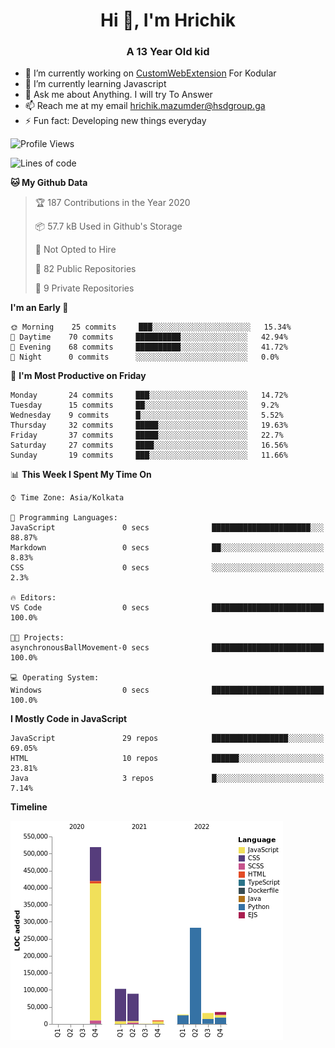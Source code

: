 <h1 align="center">Hi 👋, I'm Hrichik</h1>
<h3 align="center">A 13 Year Old kid</h3>


- 🔭 I’m currently working on [CustomWebExtension](https://github.com/hrichiksite/CustomWebExtension) For Kodular
- 🌱 I’m currently learning Javascript
- 💬 Ask me about Anything. I will try To Answer
- 📫 Reach me at my email hrichik.mazumder@hsdgroup.ga
- ⚡ Fun fact: Developing new things everyday

<!--START_SECTION:waka-->
![Profile Views](http://img.shields.io/badge/Profile%20Views-96-blue)

![Lines of code](https://img.shields.io/badge/From%20Hello%20World%20I%27ve%20Written-3.1%20million%20lines%20of%20code-blue)

**🐱 My Github Data** 

> 🏆 187 Contributions in the Year 2020
 > 
> 📦 57.7 kB Used in Github's Storage 
 > 
> 🚫 Not Opted to Hire
 > 
> 📜 82 Public Repositories
 > 
> 🔑 9 Private Repositories 

**I'm an Early 🐤** 

```text
🌞 Morning    25 commits     ███░░░░░░░░░░░░░░░░░░░░░░   15.34% 
🌆 Daytime    70 commits     ██████████░░░░░░░░░░░░░░░   42.94% 
🌃 Evening    68 commits     ██████████░░░░░░░░░░░░░░░   41.72% 
🌙 Night      0 commits      ░░░░░░░░░░░░░░░░░░░░░░░░░   0.0%

```
📅 **I'm Most Productive on Friday** 

```text
Monday       24 commits     ███░░░░░░░░░░░░░░░░░░░░░░   14.72% 
Tuesday      15 commits     ██░░░░░░░░░░░░░░░░░░░░░░░   9.2% 
Wednesday    9 commits      █░░░░░░░░░░░░░░░░░░░░░░░░   5.52% 
Thursday     32 commits     █████░░░░░░░░░░░░░░░░░░░░   19.63% 
Friday       37 commits     █████░░░░░░░░░░░░░░░░░░░░   22.7% 
Saturday     27 commits     ████░░░░░░░░░░░░░░░░░░░░░   16.56% 
Sunday       19 commits     ███░░░░░░░░░░░░░░░░░░░░░░   11.66%

```


📊 **This Week I Spent My Time On** 

```text
⌚︎ Time Zone: Asia/Kolkata

💬 Programming Languages: 
JavaScript               0 secs              ██████████████████████░░░   88.87% 
Markdown                 0 secs              ██░░░░░░░░░░░░░░░░░░░░░░░   8.83% 
CSS                      0 secs              ░░░░░░░░░░░░░░░░░░░░░░░░░   2.3%

🔥 Editors: 
VS Code                  0 secs              █████████████████████████   100.0%

🐱‍💻 Projects: 
asynchronousBallMovement-0 secs              █████████████████████████   100.0%

💻 Operating System: 
Windows                  0 secs              █████████████████████████   100.0%

```

**I Mostly Code in JavaScript** 

```text
JavaScript               29 repos            █████████████████░░░░░░░░   69.05% 
HTML                     10 repos            ██████░░░░░░░░░░░░░░░░░░░   23.81% 
Java                     3 repos             █░░░░░░░░░░░░░░░░░░░░░░░░   7.14%

```


**Timeline**

![Chart not found](https://github.com/hrichiksite/hrichiksite/blob/master/charts/bar_graph.png) 


<!--END_SECTION:waka-->

